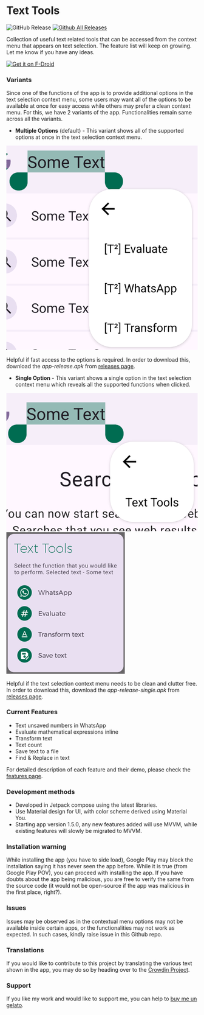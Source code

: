 # Text Tools

![GitHub Release](https://img.shields.io/github/v/release/corphish/TextTools)
[![Github All Releases](https://img.shields.io/github/downloads/corphish/TextTools/total.svg)]()

Collection of useful text related tools that can be accessed from the context menu that appears on text selection. The feature list will keep on growing. Let me know if you have any ideas.

[<img src="https://fdroid.gitlab.io/artwork/badge/get-it-on.png"
alt="Get it on F-Droid"
height="80">](https://f-droid.org/packages/com.corphish.quicktools)


### Variants
Since one of the functions of the app is to provide additional options in the text selection context menu, some users may want all of the options to be available at once for easy access while others may prefer a clean context menu. For this, we have 2 variants of the app. Functionalities remain same across all the variants.
- __Multiple Options__ (default) - This variant shows all of the supported options at once in the text selection context menu.

![Multiple Options](assets/multi.png)

Helpful if fast access to the options is required. In order to download this, download the _app-release.apk_ from [releases page](https://github.com/corphish/TextTools/releases/latest).

- __Single Option__ - This variant shows a single option in the text selection context menu which reveals all the supported functions when clicked.

![Single Option](assets/single.png)
![Single Option](assets/single_options.png)

Helpful if the text selection context menu needs to be clean and clutter free. In order to download this, download the _app-release-single.apk_ from [releases page](https://github.com/corphish/TextTools/releases/latest).

### Current Features
- Text unsaved numbers in WhatsApp
- Evaluate mathematical expressions inline
- Transform text
- Text count
- Save text to a file
- Find & Replace in text

For detailed description of each feature and their demo, please check the [features page](FEATURES.md).

### Development methods
- Developed in Jetpack compose using the latest libraries.
- Use Material design for UI, with color scheme derived using Material You.
- Starting app version 1.5.0, any new features added will use MVVM, while existing features will slowly be migrated to MVVM.

### Installation warning
While installing the app (you have to side load), Google Play may block the installation saying it has never seen the app before. While it is true (from Google Play POV), you can proceed with installing the app. If you have doubts about the app being malicious, you are free to verify the same from the source code (it would not be open-source if the app was malicious in the first place, right?).

### Issues
Issues may be observed as in the contextual menu options may not be available inside certain apps, or the functionalities may not work as expected. In such cases, kindly raise issue in this Github repo.

### Translations
If you would like to contribute to this project by translating the various text shown in the app, you may do so by heading over to the [Crowdin Project](https://crowdin.com/project/text-tools).

### Support
If you like my work and would like to support me, you can help to [buy me un gelato](https://www.paypal.com/paypalme/corphish).